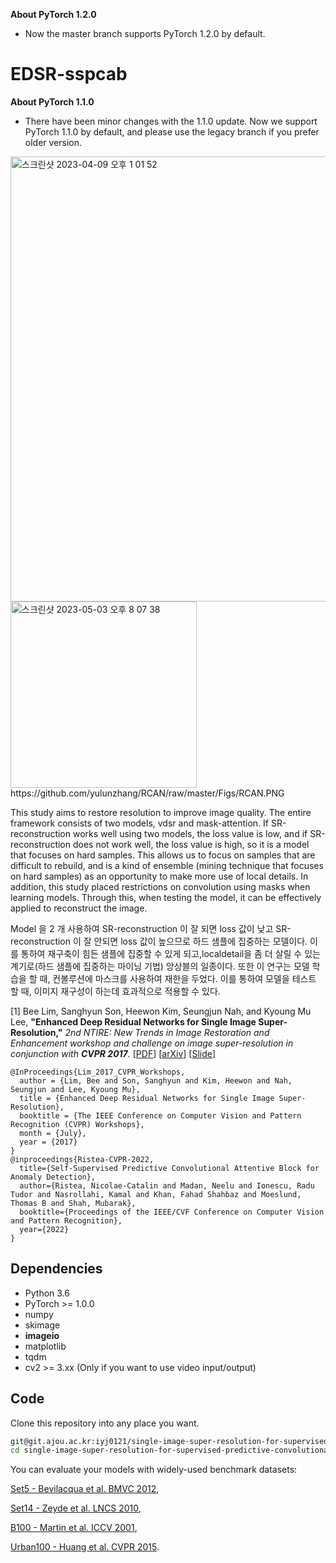 **About PyTorch 1.2.0**
  * Now the master branch supports PyTorch 1.2.0 by default.

# EDSR-sspcab

**About PyTorch 1.1.0**
  * There have been minor changes with the 1.1.0 update. Now we support PyTorch 1.1.0 by default, and please use the legacy branch if you prefer older version.

<img width="712" alt="스크린샷 2023-04-09 오후 1 01 52" src="https://user-images.githubusercontent.com/90498398/236676450-5e7d3073-e2b0-47da-bc13-8187581af0e2.png">
<img width="298" alt="스크린샷 2023-05-03 오후 8 07 38" src="https://user-images.githubusercontent.com/90498398/236676461-02a1bc78-14c7-4144-852f-4886d3ffae60.png">
https://github.com/yulunzhang/RCAN/raw/master/Figs/RCAN.PNG

This study aims to restore resolution to improve image quality. The entire framework consists of two models, vdsr and mask-attention. If SR-reconstruction works well using two models, the loss value is low, and if SR-reconstruction does not work well, the loss value is high, so it is a model that focuses on hard samples. This allows us to focus on samples that are difficult to rebuild, and is a kind of ensemble (mining technique that focuses on hard samples) as an opportunity to make more use of local details.
In addition, this study placed restrictions on convolution using masks when learning models. Through this, when testing the model, it can be effectively applied to reconstruct the image.

Model 을 2 개 사용하여 SR-reconstruction 이 잘 되면 loss 값이 낮고 SR-reconstruction 이 잘 안되면 loss 값이 높으므로 하드 샘플에 집중하는 모델이다. 이를 통하여 재구축이 힘든 샘플에 집중할 수 있게 되고,localdetail을 좀 더 살릴 수 있는 계기로(하드 샘플에 집중하는 마이닝 기법) 앙상블의 일종이다.
또한 이 연구는 모델 학습을 할 때, 컨볼루션에 마스크를 사용하여 재한을 두었다. 이를 통하여 모델을 테스트 할 때, 이미지 재구성이 하는데 효과적으로 적용할 수 있다.

[1] Bee Lim, Sanghyun Son, Heewon Kim, Seungjun Nah, and Kyoung Mu Lee, **"Enhanced Deep Residual Networks for Single Image Super-Resolution,"** <i>2nd NTIRE: New Trends in Image Restoration and Enhancement workshop and challenge on image super-resolution in conjunction with **CVPR 2017**. </i> [[PDF](http://openaccess.thecvf.com/content_cvpr_2017_workshops/w12/papers/Lim_Enhanced_Deep_Residual_CVPR_2017_paper.pdf)] [[arXiv](https://arxiv.org/abs/1707.02921)] [[Slide](https://cv.snu.ac.kr/research/EDSR/Presentation_v3(release).pptx)]
```
@InProceedings{Lim_2017_CVPR_Workshops,
  author = {Lim, Bee and Son, Sanghyun and Kim, Heewon and Nah, Seungjun and Lee, Kyoung Mu},
  title = {Enhanced Deep Residual Networks for Single Image Super-Resolution},
  booktitle = {The IEEE Conference on Computer Vision and Pattern Recognition (CVPR) Workshops},
  month = {July},
  year = {2017}
}
@inproceedings{Ristea-CVPR-2022,
  title={Self-Supervised Predictive Convolutional Attentive Block for Anomaly Detection},
  author={Ristea, Nicolae-Catalin and Madan, Neelu and Ionescu, Radu Tudor and Nasrollahi, Kamal and Khan, Fahad Shahbaz and Moeslund, Thomas B and Shah, Mubarak},
  booktitle={Proceedings of the IEEE/CVF Conference on Computer Vision and Pattern Recognition},
  year={2022}
}
```

## Dependencies
* Python 3.6
* PyTorch >= 1.0.0
* numpy
* skimage
* **imageio**
* matplotlib
* tqdm
* cv2 >= 3.xx (Only if you want to use video input/output)

## Code
Clone this repository into any place you want.
```bash
git@git.ajou.ac.kr:iyj0121/single-image-super-resolution-for-supervised-predictive-convolutional-attentive-block.git
cd single-image-super-resolution-for-supervised-predictive-convolutional-attentive-block
```
You can evaluate your models with widely-used benchmark datasets:

[Set5 - Bevilacqua et al. BMVC 2012](http://people.rennes.inria.fr/Aline.Roumy/results/SR_BMVC12.html),

[Set14 - Zeyde et al. LNCS 2010](https://sites.google.com/site/romanzeyde/research-interests),

[B100 - Martin et al. ICCV 2001](https://www2.eecs.berkeley.edu/Research/Projects/CS/vision/bsds/),

[Urban100 - Huang et al. CVPR 2015](https://sites.google.com/site/jbhuang0604/publications/struct_sr).
